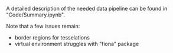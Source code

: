 A detailed description of the needed data pipeline can be found in "Code/Summary.ipynb". 

Note that a few issues remain:
 - border regions for tesselations
 - virtual environment struggles with "fiona" package
